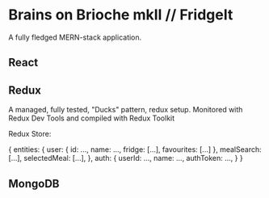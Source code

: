 # Brains on Brioche mkII // FridgeIt

A fully fledged MERN-stack application.

## React

## Redux

A managed, fully tested, "Ducks" pattern, redux setup. Monitored with Redux Dev Tools and compiled with Redux Toolkit

Redux Store:

{
  entities: {
    user: {
      id: ...,
      name: ...,
      fridge: [...],
      favourites: [...]
    },
    mealSearch: [...],
    selectedMeal: [...],
  },
  auth: {
    userId: ...,
    name: ...,
    authToken: ...,
  }
}

## MongoDB